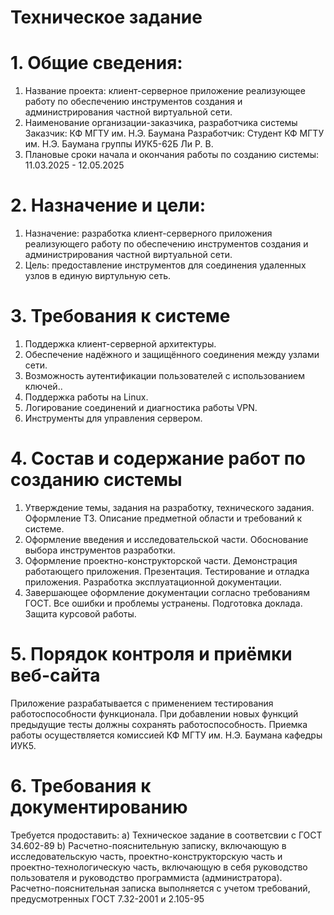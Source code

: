 # Техническое задание

# 1. Общие сведения:

1. Название проекта: клиент-серверное приложение реализующее работу по обеспечению инструментов создания и администрирования частной виртуальной сети.
2. Наименование организации-заказчика, разработчика системы Заказчик: КФ МГТУ им. Н.Э. Баумана Разработчик: Студент КФ МГТУ им. Н.Э. Баумана группы ИУК5-62Б Ли Р. В.
3. Плановые сроки начала и окончания работы по созданию системы: 11.03.2025 - 12.05.2025

# 2. Назначение и цели:

1. Назначение: разработка клиент-серверного приложения реализующего работу по обеспечению инструментов создания и администрирования частной виртуальной сети.
2. Цель: предоставление инструментов для соединения удаленных узлов в единую виртульную сеть.

# 3. Требования к системе

1. Поддержка клиент-серверной архитектуры.
2. Обеспечение надёжного и защищённого соединения между узлами сети.
3. Возможность аутентификации пользователей с использованием ключей..
4. Поддержка работы на Linux.
5. Логирование соединений и диагностика работы VPN.
6. Инструменты для управления сервером.

# 4. Состав и содержание работ по созданию системы

1. Утверждение темы, задания на разработку, технического задания. Оформление ТЗ. Описание предметной области и требований к системе.
2. Оформление введения и исследовательской части. Обоснование выбора инструментов разработки.
3. Оформление проектно-конструкторской части. Демонстрация работающего приложения. Презентация. Тестирование и отладка приложения. Разработка эксплуатационной документации.
4. Завершающее оформление документации согласно требованиям ГОСТ. Все ошибки и проблемы устранены. Подготовка доклада. Защита курсовой работы.

# 5. Порядок контроля и приёмки веб-сайта

Приложение разрабатывается с применением тестирования работоспособности функционала. При добавлении новых функций предыдущие тесты должны сохранять работоспособность. Приемка работы осуществляется комиссией КФ МГТУ им. Н.Э. Баумана кафедры ИУК5.

# 6. Требования к документированию

Требуется продоставить:
а) Техническое задание в соответсвии с ГОСТ 34.602-89
b) Расчетно-пояснительную записку, включающую в исследовательскую часть, проектно-конструкторскую часть и проектно-технологическую часть, включающую в себя руководство пользователя и руководство программиста (администратора). Расчетно-пояснительная записка выполняется с учетом требований, предусмотренных ГОСТ 7.32-2001 и 2.105-95
